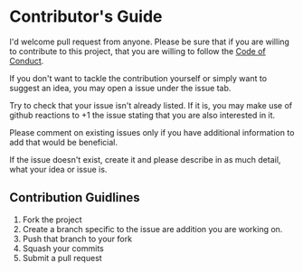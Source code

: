 # Contributor's Guide

I'd welcome pull request from anyone.  Please be sure that if you are willing
to contribute to this project, that you are willing to follow the
[Code of Conduct](../CODE_OF_CONDUCT).

If you don't want to tackle the contribution yourself or simply want to suggest
an idea, you may open a issue under the issue tab.

Try to check that your issue isn't already listed.  If it is, you may make use
of github reactions to +1 the issue stating that you are also interested in it.

Please comment on existing issues only if you have additional information to
add that would be beneficial.

If the issue doesn't exist, create it and please describe in as much detail,
what your idea or issue is.

## Contribution Guidlines

1. Fork the project
2. Create a branch specific to the issue are addition you are working on.
3. Push that branch to your fork
4. Squash your commits
5. Submit a pull request
